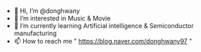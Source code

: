 - 👋 Hi, I’m @donghwany
- 👀 I’m interested in Music & Movie
- 🌱 I’m currently learning Artificial intelligence & Semiconductor manufacturing
- 📫 How to reach me " https://blog.naver.com/donghwany97 "

